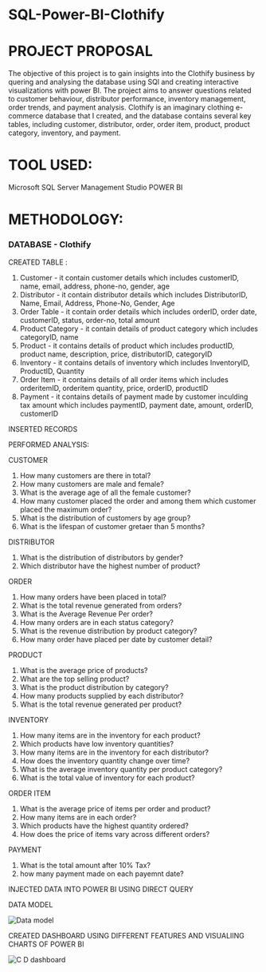 # SQL-Power-BI-Clothify

# PROJECT PROPOSAL

The objective of this project is to gain insights into the Clothify business by quering and analysing the database using SQl and creating interactive visualizations with power BI. The project aims to answer questions related to customer behaviour, distributor performance, inventory management, order trends, and payment analysis. 
Clothify is an imaginary clothing e-commerce database that I created, and the database contains several key tables, including customer, distributor, order, order item, product, product category, inventory, and payment. 

# TOOL USED:

  Microsoft SQL Server Management Studio
  POWER BI

# METHODOLOGY: 

### DATABASE - Clothify

CREATED TABLE :

  1. Customer - it contain customer details which includes customerID, name, email, address, phone-no, gender, age <br>
  2. Distributor - it contain distributor details which includes DistributorID, Name, Email, Address, Phone-No, Gender, Age <br>
  3. Order Table - it contain order details which includes orderID, order date, customerID, status, order-no, total amount <br>
  4. Product Category - it contain details of product category which includes categoryID, name <br>
  5. Product - it contains details of product which includes productID, product name, description, price, distributorID, categoryID <br>
  6. Inventory - it contains details of inventory which includes InventoryID, ProductID, Quantity <br>
  7. Order Item - it contains details of all order items which includes orderitemID, orderitem quantity, price, orderID, productID <br>
  8. Payment - it contains details of payment made by customer inculding tax amount which includes paymentID, payment date, amount, orderID, customerID <br>

INSERTED RECORDS 

PERFORMED ANALYSIS:

CUSTOMER <br>

  1. How many customers are there in total? <br>
  2. How many customers are male and female? <br>
  3. What is the average age of all the female customer? <br>
  4. How many customer placed the order and among them which customer placed the maximum order? <br>
  5. What is the distribution of customers by age group? <br>
  6. What is the lifespan of customer gretaer than 5 months? <br>
       
DISTRIBUTOR <br>

  1. What is the distribution of distributors by gender? <br>
  2. Which distributor have the highest number of product? <br>
       
ORDER <br>

  1. How many orders have been placed in total? <br>
  2. What is the total revenue generated from orders? <br>
  3. What is the Average Revenue Per order? <br>
  4. How many orders are in each status category? <br>
  5. What is the revenue distribution by product category? <br>
  6. How many order have placed per date by customer detail? <br>
     
PRODUCT <br>

  1. What is the average price of products? <br>
  2. What are the top selling product? <br>
  3. What is the product distribution by category? <br>
  4. How many products supplied by each distributor? <br>
  5. What is the total revenue generated per product? <br>
     
INVENTORY <br>

  1. How many items are in the inventory for each product? <br>
  2. Which products have low inventory quantities? <br>
  3. How many items are in the inventory for each distributor? <br>
  4. How does the inventory quantity change over time? <br>
  5. What is the average inventory quantity per product category? <br>
  6. What is the total value of inventory for each product? <br>
      
ORDER ITEM <br>

  1. What is the average price of items per order and product? <br>
  2. How many items are in each order? <br>
  3. Which products have the highest quantity ordered? <br>
  4. How does the price of items vary across different orders? <br>
      
PAYMENT <br>

  1. What is the total amount after 10% Tax? <br>
  2. how many payment made on each payemnt date? <br>
      
INJECTED DATA INTO POWER BI USING DIRECT QUERY 
 
DATA MODEL

![Data model](https://github.com/jhanvikamani/SQL-Power-BI-Clothify/assets/49193372/bf0f6d8a-6761-4561-8839-2e7204c75c91)


CREATED DASHBOARD USING DIFFERENT FEATURES AND VISUALIING CHARTS OF POWER BI

![C D dashboard](https://github.com/jhanvikamani/SQL-Power-BI-Clothify/assets/49193372/9f1a89c5-3ef8-4505-bfe0-8457054de461)

  
